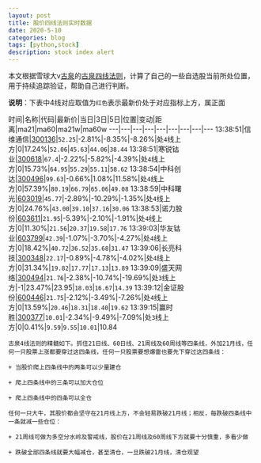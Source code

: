 ```yaml
---
layout: post
title: 股价四线法则实时数据
date: 2020-5-10
categories: blog
tags: [python,stock]
description: stock index alert
---
```



本文根据雪球大v[古泉](https://xueqiu.com/u/7148646888)的[古泉四线法则](https://xueqiu.com/7148646888/130498192)，计算了自己的一些自选股当前所处位置，用于持续追踪验证，帮助自己进行判断。

**说明**：下表中4线对应取值为`红色`表示最新价处于对应指标上方，属正面

时间|名称|代码|最新价|当日|3日|5日|位置|变动|距离|ma21|ma60|ma21w|ma60w
---|---|---|---|---|---|---|---|---
13:38:51|信维通信|[300136](https://xueqiu.com/S/SZ300136)|`52.25`|-2.81%|-8.35%|-8.26%|处`4`线上方|0|17.24%|`52.06`|`45.63`|`44.06`|`38.44`
13:38:51|寒锐钴业|[300618](https://xueqiu.com/S/SZ300618)|`67.4`|-2.22%|-5.82%|-4.39%|处`4`线上方|0|15.73%|`64.95`|`55.29`|`55.11`|`58.62`
13:38:54|中科创达|[300496](https://xueqiu.com/S/SZ300496)|`99.63`|-0.66%|1.08%|11.58%|处`4`线上方|0|57.39%|`80.19`|`66.79`|`65.06`|`49.08`
13:38:59|中科曙光|[603019](https://xueqiu.com/S/SH603019)|`45.77`|-2.89%|-10.29%|-1.35%|处`4`线上方|0|24.76%|`43.00`|`39.10`|`37.16`|`30.06`
13:38:53|诺力股份|[603611](https://xueqiu.com/S/SH603611)|`21.95`|-5.39%|-2.10%|-1.91%|处`4`线上方|0|11.30%|`21.56`|`20.37`|`19.58`|`17.76`
13:39:03|华友钴业|[603799](https://xueqiu.com/S/SH603799)|`42.39`|-1.07%|-3.70%|-4.27%|处`4`线上方|0|18.42%|`40.72`|`36.52`|`35.68`|`31.47`
13:39:06|长亮科技|[300348](https://xueqiu.com/S/SZ300348)|`22.17`|-0.89%|-4.78%|-4.02%|处`4`线上方|0|31.34%|`19.82`|`17.77`|`17.13`|`13.89`
13:39:09|盛天网络|[300494](https://xueqiu.com/S/SZ300494)|`21.76`|-2.38%|-10.74%|-19.69%|处`3`线上方|-1|23.47%|23.95|`18.03`|`16.67`|`14.39`
13:39:12|金证股份|[600446](https://xueqiu.com/S/SH600446)|`21.75`|-2.12%|-3.49%|-7.26%|处`4`线上方|0|13.59%|`20.46`|`18.31`|`18.40`|`19.62`
13:39:15|赢时胜|[300377](https://xueqiu.com/S/SZ300377)|`10.01`|-2.34%|-9.49%|-7.09%|处`3`线上方|0|0.41%|`9.59`|`9.55`|`10.01`|10.84

```
古泉4线法则的精髓如下。抓住21日线、60日线、21周线及60周线等四条线，外加21月线，任何一只股票上涨都要穿过这四条线，任何一只股票要想爆雷也要先下穿过这四条线：

+ 当股价爬上四条线中的两条可以少量建仓

+ 爬上四条线中的三条可以加大仓位

+ 爬上四条线中的四条可以全仓

任何一只大牛，其股价都会坚守在21月线上方，不会轻易跌破21月线；相反，每跌破四条线中一条就减一些仓位：

+ 21周线可做为多空分水岭及警戒线，股价在21周线及60周线下方就要十分慎重，多看少做

+ 跌破全部四条线就要大幅减仓，甚至清仓，一旦跌破21月线，清仓观望
```